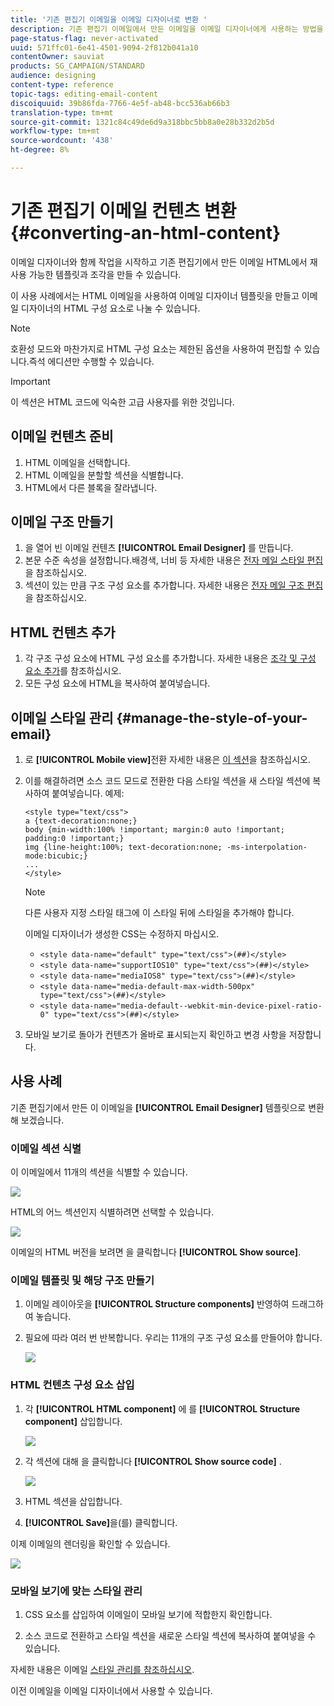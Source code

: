 ```yaml
---
title: '기존 편집기 이메일을 이메일 디자이너로 변환 '
description: 기존 편집기 이메일에서 만든 이메일을 이메일 디자이너에게 사용하는 방법을 알아봅니다.
page-status-flag: never-activated
uuid: 571ffc01-6e41-4501-9094-2f812b041a10
contentOwner: sauviat
products: SG_CAMPAIGN/STANDARD
audience: designing
content-type: reference
topic-tags: editing-email-content
discoiquuid: 39b86fda-7766-4e5f-ab48-bcc536ab66b3
translation-type: tm+mt
source-git-commit: 1321c84c49de6d9a318bbc5bb8a0e28b332d2b5d
workflow-type: tm+mt
source-wordcount: '438'
ht-degree: 8%

---
```



# 기존 편집기 이메일 컨텐츠 변환 {#converting-an-html-content}

이메일 디자이너와 함께 작업을 시작하고 기존 편집기에서 만든 이메일 HTML에서 재사용 가능한 템플릿과 조각을 만들 수 있습니다.

이 사용 사례에서는 HTML 이메일을 사용하여 이메일 디자이너 템플릿을 만들고 이메일 디자이너의 HTML 구성 요소로 나눌 수 있습니다.

>[!NOTE]
>
>호환성 모드와 마찬가지로 HTML 구성 요소는 제한된 옵션을 사용하여 편집할 수 있습니다.즉석 에디션만 수행할 수 있습니다.

>[!IMPORTANT]
>
>이 섹션은 HTML 코드에 익숙한 고급 사용자를 위한 것입니다.

## 이메일 컨텐츠 준비

1. HTML 이메일을 선택합니다.
1. HTML 이메일을 분할할 섹션을 식별합니다.
1. HTML에서 다른 블록을 잘라냅니다.

## 이메일 구조 만들기

1. 을 열어 빈 이메일 컨텐츠 **[!UICONTROL Email Designer]** 를 만듭니다.
1. 본문 수준 속성을 설정합니다.배경색, 너비 등 자세한 내용은 [전자 메일 스타일 편집](../../designing/using/styles.md)을 참조하십시오.
1. 섹션이 있는 만큼 구조 구성 요소를 추가합니다. 자세한 내용은 [전자 메일 구조 편집](../../designing/using/designing-from-scratch.md#defining-the-email-structure)을 참조하십시오.

## HTML 컨텐츠 추가

1. 각 구조 구성 요소에 HTML 구성 요소를 추가합니다. 자세한 내용은 [조각 및 구성 요소 추가](../../designing/using/designing-from-scratch.md#defining-the-email-structure)를 참조하십시오.
1. 모든 구성 요소에 HTML을 복사하여 붙여넣습니다.

## 이메일 스타일 관리 {#manage-the-style-of-your-email}

1. 로 **[!UICONTROL Mobile view]**&#x200B;전환 자세한 내용은 [이 섹션](../../designing/using/plain-text-html-modes.md#switching-to-mobile-view)을 참조하십시오.

1. 이를 해결하려면 소스 코드 모드로 전환한 다음 스타일 섹션을 새 스타일 섹션에 복사하여 붙여넣습니다. 예제:

   ```
   <style type="text/css">
   a {text-decoration:none;}
   body {min-width:100% !important; margin:0 auto !important; padding:0 !important;}
   img {line-height:100%; text-decoration:none; -ms-interpolation-mode:bicubic;}
   ...
   </style>
   ```

   >[!NOTE]
   >
   >다른 사용자 지정 스타일 태그에 이 스타일 뒤에 스타일을 추가해야 합니다.
   >
   >이메일 디자이너가 생성한 CSS는 수정하지 마십시오.
   >
   >* `<style data-name="default" type="text/css">(##)</style>`
   >* `<style data-name="supportIOS10" type="text/css">(##)</style>`
   >* `<style data-name="mediaIOS8" type="text/css">(##)</style>`
   >* `<style data-name="media-default-max-width-500px" type="text/css">(##)</style>`
   >* `<style data-name="media-default--webkit-min-device-pixel-ratio-0" type="text/css">(##)</style>`


1. 모바일 보기로 돌아가 컨텐츠가 올바로 표시되는지 확인하고 변경 사항을 저장합니다.

## 사용 사례

기존 편집기에서 만든 이 이메일을 **[!UICONTROL Email Designer]** 템플릿으로 변환해 보겠습니다.

### 이메일 섹션 식별

이 이메일에서 11개의 섹션을 식별할 수 있습니다.

![](assets/html-dce-view-mail.png)

HTML의 어느 섹션인지 식별하려면 선택할 수 있습니다.

![](assets/breadcrumbs.png)

이메일의 HTML 버전을 보려면 을 클릭합니다 **[!UICONTROL Show source]**.

### 이메일 템플릿 및 해당 구조 만들기

1. 이메일 레이아웃을 **[!UICONTROL Structure components]** 반영하여 드래그하여 놓습니다.

1. 필요에 따라 여러 번 반복합니다. 우리는 11개의 구조 구성 요소를 만들어야 합니다.

   ![](assets/structure-components-migration.png)

### HTML 컨텐츠 구성 요소 삽입

1. 각 **[!UICONTROL HTML component]** 에 를 **[!UICONTROL Structure component]** 삽입합니다.

   ![](assets/html-components.png)

1. 각 섹션에 대해 을 클릭합니다 **[!UICONTROL Show source code]** .

   ![](assets/show-source-code.png)

1. HTML 섹션을 삽입합니다.

1. **[!UICONTROL Save]**&#x200B;을(를) 클릭합니다.

이제 이메일의 렌더링을 확인할 수 있습니다.

![](assets/migrated-email-result.png)

### 모바일 보기에 맞는 스타일 관리

1. CSS 요소를 삽입하여 이메일이 모바일 보기에 적합한지 확인합니다.

1. 소스 코드로 전환하고 스타일 섹션을 새로운 스타일 섹션에 복사하여 붙여넣을 수 있습니다.

자세한 내용은 이메일 [스타일 관리를 참조하십시오](#manage-the-style-of-your-email).

이전 이메일을 이메일 디자이너에서 사용할 수 있습니다.